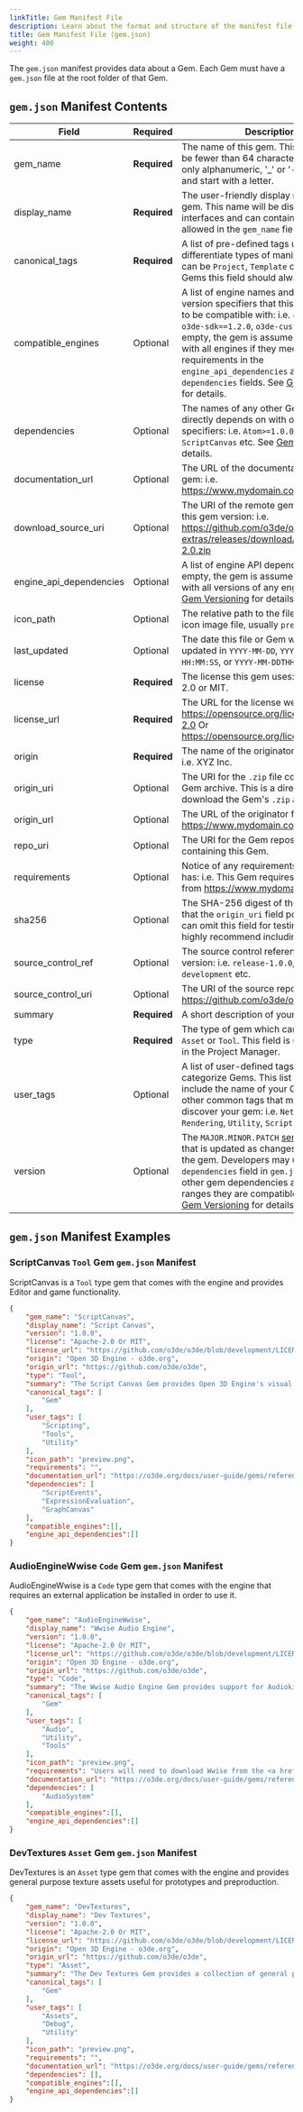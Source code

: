 ```yaml
---
linkTitle: Gem Manifest File
description: Learn about the format and structure of the manifest file that defines Open 3D Engine Gems.
title: Gem Manifest File (gem.json)
weight: 400
---
```


The `gem.json` manifest provides data about a Gem. Each Gem must have a `gem.json` file at the root folder of that Gem.

## `gem.json` Manifest Contents
| Field | Required | Description  |
|-|-|-|
| gem_name | **Required** | The name of this gem.  This name must be fewer than 64 characters and contain only alphanumeric, '_' or '-' characters, and start with a letter. |
| display_name | **Required** | The user-friendly display name for this gem.  This name will be displayed in user interfaces and can contain characters not allowed in the `gem_name` field. |
| canonical_tags | **Required** | A list of pre-defined tags used to differentiate types of manifests which can be `Project`, `Template` or `Gem`.  For Gems this field should always be `Gem`.  |
| compatible_engines | Optional | A list of engine names and optional version specifiers that this gem is known to be compatible with: i.e. `o3de>=2.0.0`, `o3de-sdk==1.2.0`, `o3de-custom` etc. If empty, the gem is assumed compatible with all engines if they meet all the requirements in the `engine_api_dependencies` and `dependencies` fields. See [Gem Versioning](../../../user-guide/gems/gem-versioning.md) for details. |
| dependencies | Optional | The names of any other Gems, your Gem directly depends on with optional version specifiers: i.e. `Atom>=1.0.0`, `PhysX==2.0.0`, `ScriptCanvas` etc. See [Gem Versioning](../../../user-guide/gems/gem-versioning.md) for details. |
| documentation_url | Optional | The URL of the documentation for your gem: i.e. https://www.mydomain.com/docs. |
| download_source_uri | Optional | The URI of the remote gem archive for this gem version: i.e. https://github.com/o3de/o3de-extras/releases/download/1.0/Example-2.0.zip  |
| engine_api_dependencies | Optional | A list of engine API dependencies.  If empty, the gem is assumed compatible with all versions of any engine APIs. See [Gem Versioning](../../../user-guide/gems/gem-versioning.md) for details. |
| icon_path | Optional | The relative path to the filename of the icon image file, usually `preview.png`. |
| last_updated | Optional | The date this file or Gem was last updated in `YYYY-MM-DD`, `YYYY-MM-DD HH:MM:SS`, or `YYYY-MM-DDTHH:MM:SS` format. |
| license | **Required** | The license this gem uses: i.e. Apache-2.0 or MIT. |
| license_url | **Required** | The URL for the license website: i.e. https://opensource.org/licenses/Apache-2.0 Or https://opensource.org/licenses/MIT. |
| origin | **Required** |The name of the originator for this gem: i.e. XYZ Inc. |
| origin_uri | Optional | The URI for the `.zip` file containing the Gem archive.  This is a direct link to download the Gem's `.zip` archive. |
| origin_url | Optional | The URL of the originator for this gem: i.e. https://www.mydomain.com. |
| repo_uri | Optional | The URI for the Gem repository containing this Gem. |
| requirements | Optional | Notice of any requirements your Gem has: i.e. This Gem requires you install X from https://www.mydomain.com. |
| sha256 | Optional | The SHA-256 digest of the `.zip` archive that the `origin_uri` field points to.  You can omit this field for testing, but we highly recommend including it. |
| source_control_ref | Optional | The source control reference for this gem version: i.e. `release-1.0.0`, `0462139`, `development` etc.  |
| source_control_uri | Optional | The URI of the source repository gem: i.e. https://github.com/o3de/o3de-extras.  |
| summary | **Required** | A short description of your Gem. |
| type | **Required** | The type of gem which can be `Code`, `Asset` or `Tool`. This field is used as a filter in the Project Manager. |
| user_tags | Optional | A list of user-defined tags used to categorize Gems. This list should always include the name of your Gem, and any other common tags that might help a user discover your gem: i.e. `Network`, `Rendering`, `Utility`, `Scripting` etc. |
| version | Optional | The `MAJOR.MINOR.PATCH` [semantic version](https://semver.org/) that is updated as changes are made to the gem. Developers may use the `dependencies` field in `gem.json` to indicate other gem dependencies and the version ranges they are compatible with. See [Gem Versioning](../../../user-guide/gems/gem-versioning.md) for details. |


## `gem.json` Manifest Examples

### ScriptCanvas `Tool` Gem `gem.json` Manifest
ScriptCanvas is a `Tool` type gem that comes with the engine and provides Editor and game functionality.
```json
{
    "gem_name": "ScriptCanvas",
    "display_name": "Script Canvas",
    "version": "1.0.0",
    "license": "Apache-2.0 Or MIT",
    "license_url": "https://github.com/o3de/o3de/blob/development/LICENSE.txt",
    "origin": "Open 3D Engine - o3de.org",
    "origin_url": "https://github.com/o3de/o3de",
    "type": "Tool",
    "summary": "The Script Canvas Gem provides Open 3D Engine's visual scripting environment, Script Canvas.",
    "canonical_tags": [
        "Gem"
    ],
    "user_tags": [
        "Scripting",
        "Tools",
        "Utility"
    ],
    "icon_path": "preview.png",
    "requirements": "",
    "documentation_url": "https://o3de.org/docs/user-guide/gems/reference/script/script-canvas/",
    "dependencies": [
        "ScriptEvents",
        "ExpressionEvaluation",
        "GraphCanvas"
    ],
    "compatible_engines":[],
    "engine_api_dependencies":[]
}
```

### AudioEngineWwise `Code` Gem `gem.json` Manifest
AudioEngineWwise is a `Code` type gem that comes with the engine that requires an external application be installed in order to use it.
```json
{
    "gem_name": "AudioEngineWwise",
    "display_name": "Wwise Audio Engine",
    "version": "1.0.0",
    "license": "Apache-2.0 Or MIT",
    "license_url": "https://github.com/o3de/o3de/blob/development/LICENSE.txt",
    "origin": "Open 3D Engine - o3de.org",
    "origin_url": "https://github.com/o3de/o3de",
    "type": "Code",
    "summary": "The Wwise Audio Engine Gem provides support for Audiokinetic Wave Works Interactive Sound Engine (Wwise).",
    "canonical_tags": [
        "Gem"
    ],
    "user_tags": [
        "Audio",
        "Utility",
        "Tools"
    ],
    "icon_path": "preview.png",
    "requirements": "Users will need to download Wwise from the <a href='https://www.audiokinetic.com/download/'>Audiokinetic Web Site</a>.",
    "documentation_url": "https://o3de.org/docs/user-guide/gems/reference/audio/wwise/audio-engine-wwise/",
    "dependencies": [
        "AudioSystem"
    ],
    "compatible_engines":[],
    "engine_api_dependencies":[]
}
```

### DevTextures `Asset` Gem `gem.json` Manifest
DevTextures is an `Asset` type gem that comes with the engine and provides general purpose texture assets useful for prototypes and preproduction.
```json
{
    "gem_name": "DevTextures",
    "display_name": "Dev Textures",
    "version": "1.0.0",
    "license": "Apache-2.0 Or MIT",
    "license_url": "https://github.com/o3de/o3de/blob/development/LICENSE.txt",
    "origin": "Open 3D Engine - o3de.org",
    "origin_url": "https://github.com/o3de/o3de",
    "type": "Asset",
    "summary": "The Dev Textures Gem provides a collection of general purpose texture assets useful for prototypes and preproduction.",
    "canonical_tags": [
        "Gem"
    ],
    "user_tags": [
        "Assets",
        "Debug",
        "Utility"
    ],
    "icon_path": "preview.png",
    "requirements": "",
    "documentation_url": "https://o3de.org/docs/user-guide/gems/reference/assets/dev-textures/",
    "dependencies": [],
    "compatible_engines":[],
    "engine_api_dependencies":[]
}
```